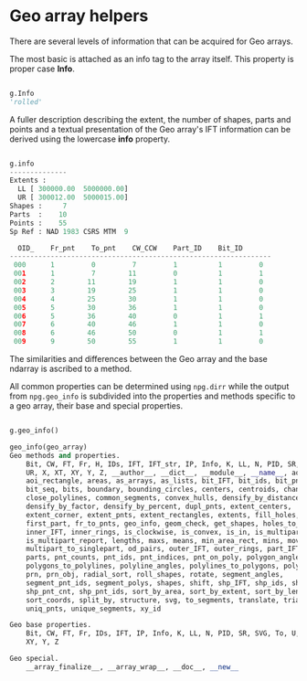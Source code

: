 # Geo array helpers

There are several levels of information that can be acquired for Geo arrays.

The most basic is attached as an info tag to the array itself.  This property is proper case **Info**.
```python

g.Info
'rolled'
```

A fuller description describing the extent, the number of shapes, parts and points and a textual presentation of the Geo array's IFT information can be derived using
the lowercase **info** property.

```python

g.info
--------------
Extents :
  LL [ 300000.00  5000000.00]
  UR [ 300012.00  5000015.00]
Shapes :     7
Parts  :    10
Points :    55
Sp Ref : NAD 1983 CSRS MTM  9

  OID_    Fr_pnt    To_pnt    CW_CCW    Part_ID    Bit_ID  
----------------------------------------------------------------
 000      1         0         7         1          1         0
 001      1         7        11         0          1         1
 002      2        11        19         1          1         0
 003      3        19        25         1          1         0
 004      4        25        30         1          1         0
 005      5        30        36         1          1         0
 006      5        36        40         0          1         1
 007      6        40        46         1          1         0
 008      6        46        50         0          1         1
 009      9        50        55         1          1         0
```

The similarities and differences between the Geo array and the base ndarray is ascribed to a method.

All common properties can be determined using `npg.dirr` while the output from `npg.geo_info` is subdivided into the properties and methods specific to a geo array, their base and special properties.

```python

g.geo_info()

geo_info(geo_array)
Geo methods and properties.
    Bit, CW, FT, Fr, H, IDs, IFT, IFT_str, IP, Info, K, LL, N, PID, SR, SVG, To, U,
    UR, X, XT, XY, Y, Z, __author__, __dict__, __module__, __name__, aoi_extent,
    aoi_rectangle, areas, as_arrays, as_lists, bit_IFT, bit_ids, bit_pnt_cnt,
    bit_seq, bits, boundary, bounding_circles, centers, centroids, change_indices,
    close_polylines, common_segments, convex_hulls, densify_by_distance,
    densify_by_factor, densify_by_percent, dupl_pnts, extent_centers,
    extent_corner, extent_pnts, extent_rectangles, extents, fill_holes, first_bit,
    first_part, fr_to_pnts, geo_info, geom_check, get_shapes, holes_to_shape, info,
    inner_IFT, inner_rings, is_clockwise, is_convex, is_in, is_multipart,
    is_multipart_report, lengths, maxs, means, min_area_rect, mins, moveto,
    multipart_to_singlepart, od_pairs, outer_IFT, outer_rings, part_IFT, part_ids,
    parts, pnt_counts, pnt_ids, pnt_indices, pnt_on_poly, polygon_angles,
    polygons_to_polylines, polyline_angles, polylines_to_polygons, polys_to_points,
    prn, prn_obj, radial_sort, roll_shapes, rotate, segment_angles,
    segment_pnt_ids, segment_polys, shapes, shift, shp_IFT, shp_ids, shp_part_cnt,
    shp_pnt_cnt, shp_pnt_ids, sort_by_area, sort_by_extent, sort_by_length,
    sort_coords, split_by, structure, svg, to_segments, translate, triangulate,
    uniq_pnts, unique_segments, xy_id

Geo base properties.
    Bit, CW, FT, Fr, IDs, IFT, IP, Info, K, LL, N, PID, SR, SVG, To, U, UR, X, XT,
    XY, Y, Z

Geo special.
    __array_finalize__, __array_wrap__, __doc__, __new__
```
